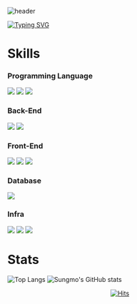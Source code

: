![header](https://capsule-render.vercel.app/api?type=waving&color=0:ECBDF9,100:B50AD8&height=190&section=header&text=SungMo's%20Github&fontSize=50&animation=fadeIn&fontAlignY=38&fontColor=ffffff&Stroke=00ff00)

[![Typing SVG](https://readme-typing-svg.demolab.com?font=Fira+Code&pause=1000&color=6DCDFFFF&width=435&lines=Hello%2C+I'm+Sungmo+Yoo+%F0%9F%96%90%EF%B8%8F;Welcome+to+my+Github+profile!+;Always+trying+to+learn+new+things+%F0%9F%93%96)](https://git.io/typing-svg)


# Skills

### Programming Language

<img src="https://img.shields.io/badge/Java-5382A1?style=flat-square&logo=JAVA&logoColor=white"/>&nbsp;<img src="https://img.shields.io/badge/Javascript-F7DF1E?style=flat-square&logo=javascript&logoColor=white"/>&nbsp;<img src="https://img.shields.io/badge/Python-3766AB?style=flat-square&logo=Python&logoColor=white"/>

### Back-End

<img src="https://img.shields.io/badge/Spring Framework-6DB33F?style=flat-square&logo=Spring&logoColor=white"/>&nbsp;<img src="https://img.shields.io/badge/Mybatis-4479A1?style=flat-square&logo=mybatis&logoColor=white"/>

### Front-End

<img src="https://img.shields.io/badge/CSS-1572B6?style=flat-square&logo=CSS3&logoColor=white"/>&nbsp;<img src="https://img.shields.io/badge/React-61DAFB?style=flat-square&logo=React&logoColor=white"/>&nbsp;<img src="https://img.shields.io/badge/Thymeleaf-005F0F?style=flat-square&logo=thymeleaf&logoColor=white"/>

### Database

<img src="https://img.shields.io/badge/MySQL-4479A1?style=flat-square&logo=mysql&logoColor=white"/>

### Infra

<img src="https://img.shields.io/badge/Docker-2496ED?style=flat-square&logo=docker&logoColor=white"/>&nbsp;<img src="https://img.shields.io/badge/NCP-03C75A?style=flat-square"/>&nbsp;<img src="https://img.shields.io/badge/AWS-FF9900?style=flat-square&logo=amazonwebservices&logoColor=white"/>

# Stats

![Top Langs](https://github-readme-stats.vercel.app/api/top-langs/?username=sungmoyoo&layout=compact&theme=dracula&card_width=320)
![Sungmo's GitHub stats](https://github-readme-stats.vercel.app/api?username=sungmoyoo&show_icons=true&theme=dracula&card_width=320)

<div align=center>

[![Hits](https://hits.seeyoufarm.com/api/count/incr/badge.svg?url=https%3A%2F%2Fgithub.com%2Fsungmoyoo&count_bg=%2379C83D&title_bg=%23555555&icon=&icon_color=%23E7E7E7&title=hits&edge_flat=false)](https://hits.seeyoufarm.com)

</div>
